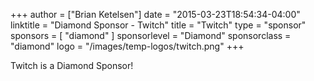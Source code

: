 +++
author = ["Brian Ketelsen"]
date = "2015-03-23T18:54:34-04:00"
linktitle = "Diamond Sponsor - Twitch"
title = "Twitch"
type = "sponsor"
sponsors = [ "diamond" ] 
sponsorlevel = "Diamond"
sponsorclass = "diamond"
logo = "/images/temp-logos/twitch.png"
+++

Twitch is a Diamond Sponsor!

